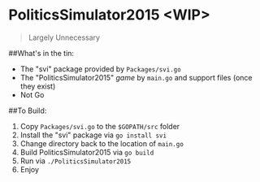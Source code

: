 # PoliticsSimulator2015 \<WIP\>
>Largely Unnecessary

##What's in the tin:

- The "svi" package provided by `Packages/svi.go`
- The "PoliticsSimulator2015" _game_ by `main.go` and support files (once they exist)
- Not Go

##To Build:

1. Copy `Packages/svi.go` to the `$GOPATH/src` folder
2. Install the "svi" package via `go install svi`
3. Change directory back to the location of `main.go`
4. Build PoliticsSimulator2015 via `go build`
5. Run via `./PoliticsSimulator2015`
6. Enjoy

